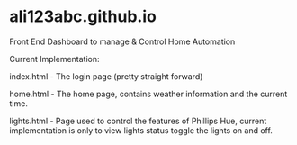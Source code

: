 # ali123abc.github.io
Front End Dashboard to manage &amp; Control Home Automation


Current Implementation:

index.html - The login page (pretty straight forward)

home.html - The home page, contains weather information and the current time. 

lights.html - Page used to control the features of Phillips Hue, current implementation is only to view lights status toggle the lights on and off.
